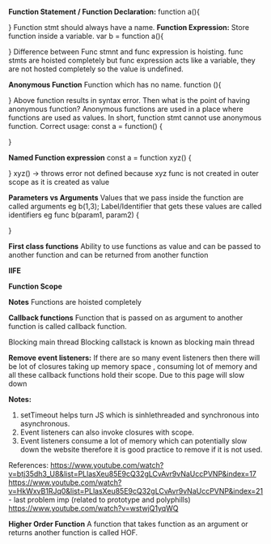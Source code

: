 **Function Statement / Function Declaration:**
function a(){

}
Function stmt should always have a name.
**Function Expression:**
Store function inside a variable.
var b = function a(){

}
Difference between Func stmnt and func expression is hoisting. func stmts are hoisted completely but func expression acts like a variable, they are not hosted completely so the value is undefined.

**Anonymous Function**
Function which has no name.
function (){
    
}
Above function results in syntax error. 
Then what is the point of having anonymous function?
Anonymous functions are used in a place where functions are used as values.
In short, function stmt cannot use anonymous function.
Correct usage:
const a = function() {

}

**Named Function expression**
const a = function xyz() {

}
xyz() -> throws error not defined because xyz func is not created in outer scope as it is created as value

**Parameters vs Arguments**
Values that we pass inside the function are called arguments
eg b(1,3);
Label/Identifier that gets these values are called identifiers
eg func b(param1, param2) {

}

**First class functions**
Ability to use functions as value and can be passed to another function and can be returned from another function 

**IIFE**

**Function Scope**

**Notes**
Functions are hoisted completely

**Callback functions**
Function that is passed on as argument to another function is called callback function.

Blocking main thread
Blocking callstack is known as blocking main thread


**Remove event listeners:**
If there are so many event listeners then there will be lot of closures taking up memory space , consuming lot of memory and all these callback functions hold their scope. Due to this page will slow down

**Notes:**
1. setTimeout helps turn JS which is sinhlethreaded and synchronous into asynchronous.
2. Event listeners can also invoke closures with scope.
3. Event listeners consume a lot of memory which can potentially slow down the website therefore it is good practice to remove if it is not used.

References:
https://www.youtube.com/watch?v=btj35dh3_U8&list=PLlasXeu85E9cQ32gLCvAvr9vNaUccPVNP&index=17
https://www.youtube.com/watch?v=HkWxvB1RJq0&list=PLlasXeu85E9cQ32gLCvAvr9vNaUccPVNP&index=21 - last problem imp (related to prototype and polyphills)
https://www.youtube.com/watch?v=wstwjQ1yqWQ

**Higher Order Function**
A function that takes function as an argument or returns another function is called HOF.


